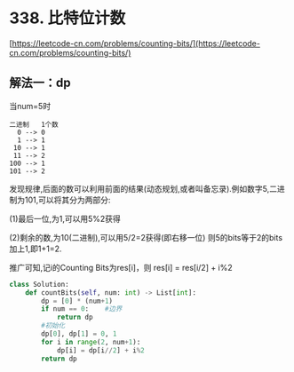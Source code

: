 # 338. 比特位计数

[https://leetcode-cn.com/problems/counting-bits/](https://leetcode-cn.com/problems/counting-bits/)

## 解法一：dp

当num=5时

```text
二进制   1个数
  0 --> 0
  1 --> 1
 10 --> 1
 11 --> 2
100 --> 1
101 --> 2
```

发现规律,后面的数可以利用前面的结果\(动态规划,或者叫备忘录\).例如数字5,二进制为101,可以将其分为两部分: 

\(1\)最后一位,为1,可以用5%2获得 

\(2\)剩余的数,为10\(二进制\),可以用5/2=2获得\(即右移一位\) 则5的bits等于2的bits加上1,即1+1=2. 

推广可知,记i的Counting Bits为res\[i\]，则 res\[i\] = res\[i/2\] + i%2

```python
class Solution:
    def countBits(self, num: int) -> List[int]:
        dp = [0] * (num+1)
        if num == 0:    #边界
            return dp
        #初始化
        dp[0], dp[1] = 0, 1
        for i in range(2, num+1):
            dp[i] = dp[i//2] + i%2
        return dp
```

